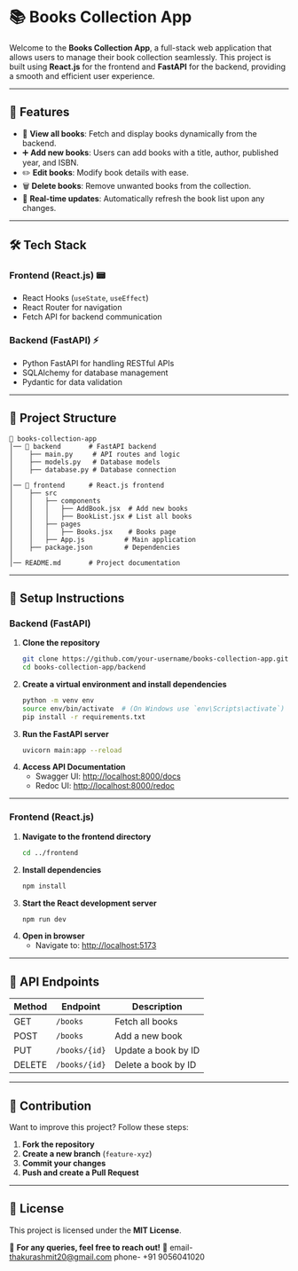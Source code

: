 # 📚 Books Collection App

Welcome to the **Books Collection App**, a full-stack web application that allows users to manage their book collection seamlessly. This project is built using **React.js** for the frontend and **FastAPI** for the backend, providing a smooth and efficient user experience.

---

## 🚀 Features
- 📖 **View all books**: Fetch and display books dynamically from the backend.
- ➕ **Add new books**: Users can add books with a title, author, published year, and ISBN.
- ✏️ **Edit books**: Modify book details with ease.
- 🗑 **Delete books**: Remove unwanted books from the collection.
- 🔄 **Real-time updates**: Automatically refresh the book list upon any changes.

---

## 🛠 Tech Stack
### **Frontend (React.js) 📟**
- React Hooks (`useState`, `useEffect`)
- React Router for navigation
- Fetch API for backend communication

### **Backend (FastAPI) ⚡**
- Python FastAPI for handling RESTful APIs
- SQLAlchemy for database management
- Pydantic for data validation

---

## 📂 Project Structure
```
📁 books-collection-app
│── 📁 backend       # FastAPI backend
│    ├── main.py     # API routes and logic
│    ├── models.py   # Database models
│    ├── database.py # Database connection
│
│── 📁 frontend      # React.js frontend
│    ├── src
│    │   ├── components
│    │   │   ├── AddBook.jsx  # Add new books
│    │   │   ├── BookList.jsx # List all books
│    │   ├── pages
│    │   │   ├── Books.jsx    # Books page
│    │   ├── App.js          # Main application
│    ├── package.json        # Dependencies
│
│── README.md       # Project documentation
```

---

## 🔧 Setup Instructions
### **Backend (FastAPI)**
1. **Clone the repository**
   ```bash
   git clone https://github.com/your-username/books-collection-app.git
   cd books-collection-app/backend
   ```
2. **Create a virtual environment and install dependencies**
   ```bash
   python -m venv env
   source env/bin/activate  # (On Windows use `env\Scripts\activate`)
   pip install -r requirements.txt
   ```
3. **Run the FastAPI server**
   ```bash
   uvicorn main:app --reload
   ```
4. **Access API Documentation**
   - Swagger UI: [http://localhost:8000/docs](http://localhost:8000/docs)
   - Redoc UI: [http://localhost:8000/redoc](http://localhost:8000/redoc)

---

### **Frontend (React.js)**
1. **Navigate to the frontend directory**
   ```bash
   cd ../frontend
   ```
2. **Install dependencies**
   ```bash
   npm install
   ```
3. **Start the React development server**
   ```bash
   npm run dev
   ```
4. **Open in browser**
   - Navigate to: [http://localhost:5173](http://localhost:5173)

---

## 🎯 API Endpoints
| Method | Endpoint         | Description                |
|--------|-----------------|----------------------------|
| GET    | `/books`        | Fetch all books            |
| POST   | `/books`        | Add a new book             |
| PUT    | `/books/{id}`   | Update a book by ID        |
| DELETE | `/books/{id}`   | Delete a book by ID        |

---

## 🤝 Contribution
Want to improve this project? Follow these steps:
1. **Fork the repository**
2. **Create a new branch** (`feature-xyz`)
3. **Commit your changes**
4. **Push and create a Pull Request**

---

## 📜 License
This project is licensed under the **MIT License**.

📩 **For any queries, feel free to reach out!** 🚀
email- thakurashmit20@gmail.com
phone- +91 9056041020
